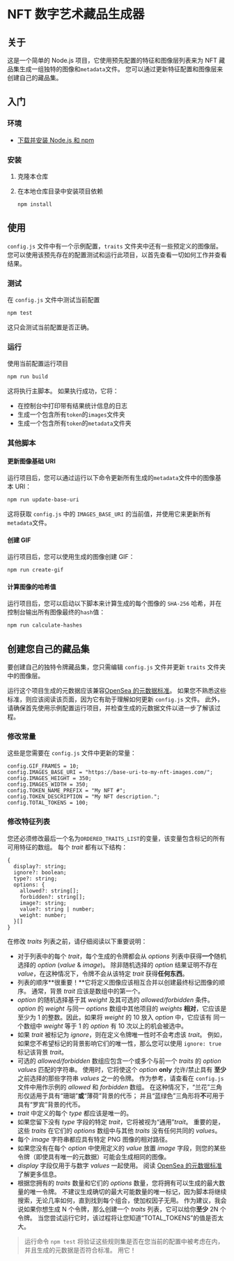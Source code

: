 # NFT 数字艺术藏品生成器

## 关于

这是一个简单的 Node.js 项目，它使用预先配置的特征和图像层列表来为 NFT 藏品集生成一组独特的图像和`metadata`文件。 您可以通过更新特征配置和图像层来创建自己的藏品集。

## 入门

### 环境

- [下载并安装 Node.js 和 npm](https://docs.npmjs.com/downloading-and-installing-node-js-and-npm)

### 安装

1. 克隆本仓库

2. 在本地仓库目录中安装项目依赖

   ```sh
   npm install
   ```

## 使用

`config.js` 文件中有一个示例配置，`traits` 文件夹中还有一些预定义的图像层。 您可以使用该预先存在的配置测试和运行此项目，以首先查看一切如何工作并查看结果。

### 测试

在 `config.js` 文件中测试当前配置

   ```sh
   npm test
   ```

这只会测试当前配置是否正确。

### 运行

使用当前配置运行项目

   ```sh
   npm run build
   ```

这将执行主脚本。 如果执行成功，它将：

- 在控制台中打印带有结果统计信息的日志
- 生成一个包含所有`token`的`images`文件夹
- 生成一个包含所有`token`的`metadata`文件夹

### 其他脚本

#### 更新图像基础 URI

运行项目后，您可以通过运行以下命令更新所有生成的`metadata`文件中的图像基本 URI：

   ```sh
   npm run update-base-uri
   ```

这将获取 `config.js` 中的 `IMAGES_BASE_URI` 的当前值，并使用它来更新所有`metadata`文件。

#### 创建 GIF

运行项目后，您可以使用生成的图像创建 GIF：

   ```sh
   npm run create-gif
   ```

#### 计算图像的哈希值

运行项目后，您可以启动以下脚本来计算生成的每个图像的 `SHA-256` 哈希，并在控制台输出所有图像最终的`hash`值：

   ```sh
   npm run calculate-hashes
   ```

## 创建您自己的藏品集

要创建自己的独特令牌藏品集，您只需编辑 `config.js` 文件并更新 `traits` 文件夹中的图像层。

运行这个项目生成的元数据应该兼容[OpenSea 的元数据标准](https://docs.opensea.io/docs/metadata-standards)。 如果您不熟悉这些标准，则应该阅读该页面，因为它有助于理解如何更新 `config.js` 文件。 此外，请确保首先使用示例配置运行项目，并检查生成的元数据文件以进一步了解该过程。

### 修改常量

这些是您需要在 `config.js` 文件中更新的常量：

   ```JS
   config.GIF_FRAMES = 10;
   config.IMAGES_BASE_URI = "https://base-uri-to-my-nft-images.com/";
   config.IMAGES_HEIGHT = 350;
   config.IMAGES_WIDTH = 350;
   config.TOKEN_NAME_PREFIX = "My NFT #";
   config.TOKEN_DESCRIPTION = "My NFT description.";
   config.TOTAL_TOKENS = 100;
   ```

### 修改特征列表

您还必须修改最后一个名为`ORDERED_TRAITS_LIST`的变量，该变量包含标记的所有可用特征的数组。
每个 _trait_ 都有以下结构：

   ```JS
   {
     display?: string;
     ignore?: boolean;
     type?: string;
     options: {
       allowed?: string[];
       forbidden?: string[];
       image?: string;
       value?: string | number;
       weight: number;
     }[]
   }
   ```

在修改 _traits_ 列表之前，请仔细阅读以下重要说明：

- 对于列表中的每个 _trait_，每个生成的令牌都会从 _options_ 列表中获得**一个**随机选择的 _option_ (_value_ & _image_)。 除非随机选择的 _option_ 结果证明不存在 _value_，在这种情况下，令牌不会从该特定 _trait_ 获得**任何东西**。
- 列表的顺序**很重要！**它将定义图像应该相互合并以创建最终标记图像的顺序。 通常，背景 _trait_ 应该是数组中的第一个。
- _option_ 的随机选择基于其 _weight_ 及其可选的 _allowed/forbidden_ 条件。 _option_ 的 _weight_ 与同一 _options_ 数组中其他项目的 _weights_ **相对**，它应该是至少为 1 的整数。因此，如果将 _weight_ 的 10 放入 _option_ 中，它应该有 同一个数组中 _weight_ 等于 1 的 _option_ 有 10 次以上的机会被选中。
- 如果 _trait_ 被标记为 _ignore_，则在定义令牌唯一性时不会考虑该 _trait_。 例如，如果您不希望标记的背景影响它们的唯一性，那么您可以使用 `ignore: true` 标记该背景 _trait_。
- 可选的 _allowed/forbidden_ 数组应包含一个或多个与前一个 _traits_ 的 _option values_ 匹配的字符串。 使用时，它将使这个 _option_ **only** 允许/禁止具有 **至少** 之前选择的那些字符串 _values_ 之一的令牌。 作为参考，请查看在 `config.js` 文件中用作示例的 _allowed_ 和 _forbidden_ 数组。 在这种情况下，“兰花”三角形仅适用于具有“珊瑚”**或**“薄荷”背景的代币； 并且“蓝绿色”三角形将**不**可用于具有“罗宾”背景的代币。
- _trait_ 中定义的每个 _type_ 都应该是唯一的。
- 如果您留下没有 _type_ 字段的特定 _trait_，它将被视为“通用”_trait_。 重要的是，这些 _traits_ 在它们的 _options_ 数组中与其他 _traits_ 没有任何共同的 _values_。
- 每个 _image_ 字符串都应具有特定 PNG 图像的相对路径。
- 如果您没有在每个 _option_ 中使用定义的 _value_ 放置 _image_ 字段，则您的某些令牌（即使具有唯一的元数据）可能会生成相同的图像。
- _display_ 字段仅用于与数字 _values_ 一起使用。 阅读 [OpenSea 的元数据标准](https://docs.opensea.io/docs/metadata-standards) 了解更多信息。
- 根据您拥有的 _traits_ 数量和它们的 _options_ 数量，您将拥有可以生成的最大数量的唯一令牌。 不建议生成确切的最大可能数量的唯一标记，因为脚本将继续搜索，无论几率如何，直到找到每个组合，使加权因子无用。 作为建议，我会说如果你想生成 N 个令牌，那么创建一个 _traits_ 列表，它可以给你**至少** 2N 个令牌。 当您尝试运行它时，该过程将让您知道“TOTAL_TOKENS”的值是否太大。

> 运行命令 `npm test` 将验证这些规则集是否在您当前的配置中被考虑在内，并且生成的元数据是否符合标准。 用它！
